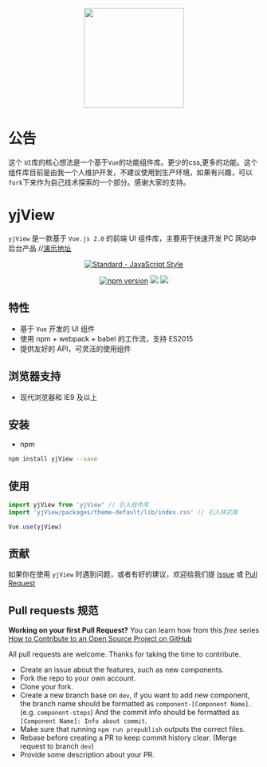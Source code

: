 <p align="center">
  <a href="https://at.aotu.io/">
    <img width="200" src="./static/img/logo.png">
  </a>
</p>

# 公告
这个 `UI`库的核心想法是一个基于`Vue`的功能组件库。更少的css,更多的功能。这个组件库目前是由我一个人维护开发，不建议使用到生产环境，如果有兴趣，可以`fork`下来作为自己技术探索的一个部分。感谢大家的支持。

# yjView

`yjView` 是一款基于 `Vue.js 2.0` 的前端 UI 组件库，主要用于快速开发 PC 网站中后台产品
//[演示地址](https://memory2008.github.io/Yj-views/dist/)

<p align="center">
  <a href="https://github.com/feross/standard">
    <img src="https://cdn.rawgit.com/feross/standard/master/badge.svg" alt="Standard - JavaScript Style">
  </a>
</p>
<p align="center">
<a href="https://www.npmjs.com/package/yjView"><img src="https://img.shields.io/badge/npm-1.0.4-brightgreen.svg" alt="npm version"></a> 
  <img src="https://img.shields.io/badge/build-passing-brightgreen.svg">
  <a href="https://www.npmjs.com/package/yjView"><img src="https://img.shields.io/badge/licence-MIT-blue.svg"></a> 
</p>

## 特性

- 基于 `Vue` 开发的 UI 组件
- 使用 npm + webpack + babel 的工作流，支持 ES2015
- 提供友好的 API，可灵活的使用组件

## 浏览器支持

- 现代浏览器和 IE9 及以上

## 安装

- npm 

```bash
npm install yjView --save
```

## 使用

```js
import yjView from 'yjView' // 引入组件库
import 'yjView/packages/theme-default/lib/index.css' // 引入样式库

Vue.use(yjView)
```

## 贡献

如果你在使用 `yjView` 时遇到问题，或者有好的建议，欢迎给我们提 [Issue](https://github.com/yjView/yjView/issues) 或 [Pull Request](https://github.com/yjView/yjView/pulls)


## Pull requests 规范

**Working on your first Pull Request?** You can learn how from this *free* series
[How to Contribute to an Open Source Project on GitHub](https://egghead.io/series/how-to-contribute-to-an-open-source-project-on-github)

All pull requests are welcome. Thanks for taking the time to contribute.

- Create an issue about the features, such as new components.
- Fork the repo to your own account.
- Clone your fork.
- Create a new branch base on `dev`, if you want to add new component, the branch name should be formatted as `component-[Component Name]`. (e.g. `component-steps`) And the commit info should be formatted as `[Component Name]: Info about commit`.
- Make sure that running `npm run prepublish` outputs the correct files.
- Rebase before creating a PR to keep commit history clear. (Merge request to branch `dev`)
- Provide some description about your PR.

